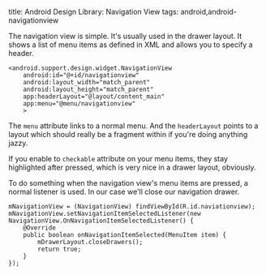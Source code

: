 title: Android Design Library: Navigation View
tags: android,android-navigationview

The navigation view is simple. It's usually used in the drawer layout. It shows a list of menu items as defined in XML and allows you to specify a header.

    <android.support.design.widget.NavigationView
        android:id="@+id/navigationview"
        android:layout_width="match_parent"
        android:layout_height="match_parent"
        app:headerLayout="@layout/content_main"        
        app:menu="@menu/navigationview"
        >

The `menu` attribute links to a normal menu. And the `headerLayout` points to a layout which should really be a fragment within if you're doing anything jazzy.

If you enable to `checkable` attribute on your menu items, they stay highlighted after pressed, which is very nice in a drawer layout, obviously.

To do something when the navigation view's menu items are pressed, a normal listener is used. In our case we'll close our navigation drawer.

    mNavigationView = (NavigationView) findViewById(R.id.naviationview);
    mNavigationView.setNavigationItemSelectedListener(new NavigationView.OnNavigationItemSelectedListener() {
        @Override
        public boolean onNavigationItemSelected(MenuItem item) {
            mDrawerLayout.closeDrawers();
            return true;
        }
    });
